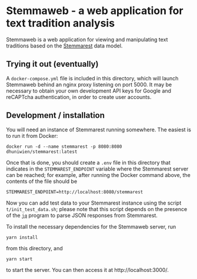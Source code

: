 Stemmaweb - a web application for text tradition analysis
=========================================================

Stemmaweb is a web application for viewing and manipulating text traditions based on
the [Stemmarest](http://dhuniwien.github.io/tradition_repo/) data model.

Trying it out (eventually)
------------
A `docker-compose.yml` file is included in this directory, which will launch Stemmaweb behind an nginx proxy listening
on port 5000. It may be necessary to obtain your own development API keys for Google and reCAPTcha authentication, in
order to create user accounts.

Development / installation
------------

You will need an instance of Stemmarest running somewhere. The easiest is to run it from Docker:

    docker run -d --name stemmarest -p 8080:8080 dhuniwien/stemmarest:latest

Once that is done, you should create a `.env` file in this directory that indicates in the `STEMMAREST_ENDPOINT`
variable where the Stemmarest server can be reached; for example, after running the Docker command above, the contents
of the file should be

    STEMMAREST_ENDPOINT=http://localhost:8080/stemmarest

Now you can add test data to your Stemmarest instance using the script `t/init_test_data.sh`; please note that this
script depends on the presence of the [`jq`](https://stedolan.github.io/jq/) program to parse JSON responses from
Stemmarest.

To install the necessary dependencies for the Stemmaweb server, run

    yarn install

from this directory, and

    yarn start

to start the server. You can then access it at http://localhost:3000/. 

